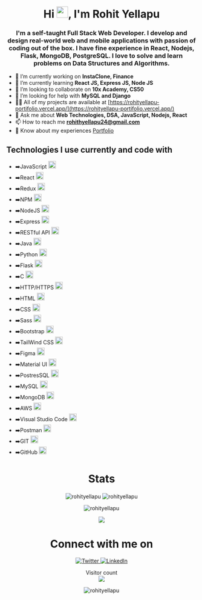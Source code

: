 <h1 align="center">Hi <img src="https://emojis.slackmojis.com/emojis/images/1643514476/4594/blob-wave.gif?1643514476" width="30"/>, I'm Rohit Yellapu</h1>
<h3 align="center">I'm a self-taught Full Stack Web Developer. I develop and design real-world web and mobile applications with passion of coding out of the box. I have fine experience in React, Nodejs, Flask, MongoDB, PostgreSQL. I love to solve and learn problems on Data Structures and Algorithms.</h3>


- 🔭 I’m currently working on **InstaClone, Finance**
- 🌱 I’m currently learning **React JS, Express JS, Node JS**
- 👯 I’m looking to collaborate on **10x Academy, CS50**
- 🤝 I’m looking for help with **MySQL and Django**
- 👨‍💻 All of my projects are available at [https://rohityellapu-portifolio.vercel.app/](https://rohityellapu-portifolio.vercel.app/)
- 💬 Ask me about **Web Technologies, DSA, JavaScript, Nodejs, React**
- 📫 How to reach me **rohithyellapu24@gmail.com**
- 📄 Know about my experiences [Portfolio](https://rohityellapu-portifolio.vercel.app/)


<h2>Technologies I use currently and code with</h2>
<p color="" style="">
  <ul>
        <li>➡️JavaScript <img height="20" src="https://user-images.githubusercontent.com/25181517/117447155-6a868a00-af3d-11eb-9cfe-245df15c9f3f.png"></li>
         <li>➡️React <img height="20" src="https://user-images.githubusercontent.com/25181517/183897015-94a058a6-b86e-4e42-a37f-bf92061753e5.png"></li>
     <li>➡️Redux <img height="20" src="https://user-images.githubusercontent.com/25181517/187896150-cc1dcb12-d490-445c-8e4d-1275cd2388d6.png"></li>
     <li>➡️NPM <img height="20" src="https://user-images.githubusercontent.com/25181517/121401671-49102800-c959-11eb-9f6f-74d49a5e1774.png"></li>
     <li>➡️NodeJS <img height="20" src="https://user-images.githubusercontent.com/25181517/183568594-85e280a7-0d7e-4d1a-9028-c8c2209e073c.png"></li>
     <li>➡️Express <img height="20" src="https://user-images.githubusercontent.com/25181517/183859966-a3462d8d-1bc7-4880-b353-e2cbed900ed6.png"></li>
        <li>➡️RESTful API <img height="20" src="https://user-images.githubusercontent.com/25181517/192107858-fe19f043-c502-4009-8c47-476fc89718ad.png"></li>
        <li>➡️Java <img height="20" src="https://user-images.githubusercontent.com/25181517/117201156-9a724800-adec-11eb-9a9d-3cd0f67da4bc.png"></li>
        <li>➡️Python <img height="20" src="https://user-images.githubusercontent.com/25181517/183423507-c056a6f9-1ba8-4312-a350-19bcbc5a8697.png"></li>
        <li>➡️Flask <img height="20" src="https://user-images.githubusercontent.com/25181517/183423775-2276e25d-d43d-4e58-890b-edbc88e915f7.png"></li>
    <li>➡️C <img height="20" src="https://user-images.githubusercontent.com/25181517/192106070-46255bcf-65e6-4c6b-a296-bf8d0d8fb2a7.png"></li>
      <li>➡️HTTP/HTTPS <img height="20" src="https://user-images.githubusercontent.com/25181517/192107854-765620d7-f909-4953-a6da-36e1ef69eea6.png"></li>
     <li>➡️HTML <img height="20" src="https://user-images.githubusercontent.com/25181517/192158954-f88b5814-d510-4564-b285-dff7d6400dad.png"></li>
    <li>➡️CSS <img height="20" src="https://user-images.githubusercontent.com/25181517/183898674-75a4a1b1-f960-4ea9-abcb-637170a00a75.png"></li>
     <li>➡️Sass <img height="20" src="https://user-images.githubusercontent.com/25181517/192158956-48192682-23d5-4bfc-9dfb-6511ade346bc.png"></li>
     <li>➡️Bootstrap <img height="20" src="https://user-images.githubusercontent.com/25181517/183898054-b3d693d4-dafb-4808-a509-bab54cf5de34.png"></li>
     <li>➡️TailWind CSS <img height="20" src="https://user-images.githubusercontent.com/25181517/202896760-337261ed-ee92-4979-84c4-d4b829c7355d.png"></li>
     <li>➡️Figma <img height="20" src="https://user-images.githubusercontent.com/25181517/189715289-df3ee512-6eca-463f-a0f4-c10d94a06b2f.png"></li>
     <li>➡️Material UI <img height="20" src="https://user-images.githubusercontent.com/25181517/189716630-fe6c084c-6c66-43af-aa49-64c8aea4a5c2.png"></li>
    <li>➡️PostresSQL <img height="20" src="https://user-images.githubusercontent.com/25181517/117208740-bfb78400-adf5-11eb-97bb-09072b6bedfc.png"></li>
    <li>➡️MySQL <img height="20" src="https://user-images.githubusercontent.com/25181517/183896128-ec99105a-ec1a-4d85-b08b-1aa1620b2046.png"></li>
    <li>➡️MongoDB <img height="20" src="https://user-images.githubusercontent.com/25181517/182884177-d48a8579-2cd0-447a-b9a6-ffc7cb02560e.png"></li>
    <li>➡️AWS <img height="20" src="https://user-images.githubusercontent.com/25181517/183896132-54262f2e-6d98-41e3-8888-e40ab5a17326.png"></li>
    <li>➡️Visual Studio Code <img height="20" src="https://user-images.githubusercontent.com/25181517/192108891-d86b6220-e232-423a-bf5f-90903e6887c3.png"></li>
    <li>➡️Postman <img height="20" src="https://user-images.githubusercontent.com/25181517/192109061-e138ca71-337c-4019-8d42-4792fdaa7128.png"></li>
    <li>➡️GIT <img height="20" src="https://user-images.githubusercontent.com/25181517/192108372-f71d70ac-7ae6-4c0d-8395-51d8870c2ef0.png"></li>
     <li>➡️GitHub <img height="20" src="https://user-images.githubusercontent.com/25181517/192108374-8da61ba1-99ec-41d7-80b8-fb2f7c0a4948.png"></li>
</ul>

</p>
<h1 align="center">Stats</h1>

<p align="center" >
  <img align="center" src="https://github-readme-streak-stats.herokuapp.com/?user=rohityellapu&theme=radical" alt="rohityellapu" />
  

<img align="center" src="https://github-readme-stats.vercel.app/api?username=rohityellapu&theme=radical" alt="rohityellapu" />
</p>


<p align="center" ><img align="center" src="https://github-readme-stats.vercel.app/api/top-langs?username=rohityellapu&theme=radical" alt="rohityellapu" /></p>

<p align="center">
  <img alig src="https://github-profile-trophy.vercel.app/?username=rohityellapu&column=6&rank=SSS,SS,S,AAA,AA,A,B,C" />
</p>

<h1 align="center">Connect with me on</h1>
<p align="center">
  <a href="https://twitter.com/rohit_yellapu" target="_blank">
    <img alt="Twitter" src="https://img.shields.io/badge/twitter-%231DA1F2.svg?&style=for-the-badge&logo=twitter&logoColor=white" />
  </a>
  <a href="https://www.linkedin.com/in/rohityellapu/" target="_blank">
    <img alt="LinkedIn" src="https://img.shields.io/badge/linkedin-%230077B5.svg?&style=for-the-badge&logo=linkedin&logoColor=white" />
  </a>
</p>
<p align="center"> 
  Visitor count<br>
  <img src="https://profile-counter.glitch.me/rohityellapu/count.svg" />
</p>

<p align="center"> <img src="https://komarev.com/ghpvc/?username=rohityellapu&label=Profile%20views&color=0e75b6&style=flat" alt="rohityellapu" /> </p>

